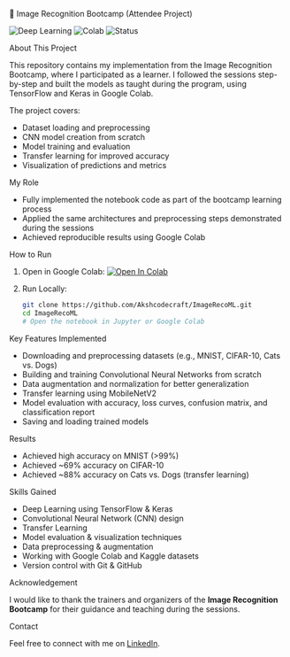 


🚀 Image Recognition Bootcamp (Attendee Project)

![Deep Learning](https://img.shields.io/badge/DeepLearning-TensorFlow-green?style=flat-square)
![Colab](https://img.shields.io/badge/Google-Colab-yellow?logo=google-colab\&style=flat-square)
![Status](https://img.shields.io/badge/Status-Completed-blue?style=flat-square)

About This Project

This repository contains my implementation from the Image Recognition Bootcamp, where I participated as a learner.
I followed the sessions step-by-step and built the models as taught during the program, using TensorFlow and Keras in Google Colab.

The project covers:

* Dataset loading and preprocessing
* CNN model creation from scratch
* Model training and evaluation
* Transfer learning for improved accuracy
* Visualization of predictions and metrics

My Role

* Fully implemented the notebook code as part of the bootcamp learning process
* Applied the same architectures and preprocessing steps demonstrated during the sessions
* Achieved reproducible results using Google Colab

 How to Run

1. Open in Google Colab:
   [![Open In Colab](https://colab.research.google.com/assets/colab-badge.svg)](https://colab.research.google.com/github/Akshcodecraft/ImageRecoML/blob/main/Image_Recognition_BootCamp.ipynb)

2. Run Locally:

   ```bash
   git clone https://github.com/Akshcodecraft/ImageRecoML.git
   cd ImageRecoML
   # Open the notebook in Jupyter or Google Colab
   ```

Key Features Implemented

* Downloading and preprocessing datasets (e.g., MNIST, CIFAR-10, Cats vs. Dogs)
* Building and training Convolutional Neural Networks from scratch
* Data augmentation and normalization for better generalization
* Transfer learning using MobileNetV2
* Model evaluation with accuracy, loss curves, confusion matrix, and classification report
* Saving and loading trained models

 Results

* Achieved high accuracy on MNIST (>99%)
* Achieved ~69% accuracy on CIFAR-10
* Achieved ~88% accuracy on Cats vs. Dogs (transfer learning)

 Skills Gained

* Deep Learning using TensorFlow & Keras
* Convolutional Neural Network (CNN) design
* Transfer Learning
* Model evaluation & visualization techniques
* Data preprocessing & augmentation
* Working with Google Colab and Kaggle datasets
* Version control with Git & GitHub

Acknowledgement

I would like to thank the trainers and organizers of the **Image Recognition Bootcamp** for their guidance and teaching during the sessions.

Contact

Feel free to connect with me on [LinkedIn](https://www.linkedin.com/in/akshaya-r-7246172b7).





